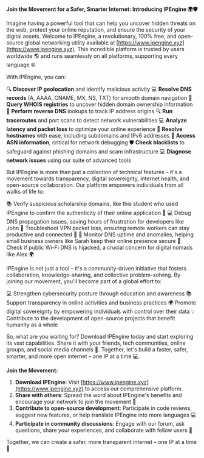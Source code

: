 **Join the Movement for a Safer, Smarter Internet: Introducing IPEngine 🌍🛡️**

Imagine having a powerful tool that can help you uncover hidden threats on the web, protect your online reputation, and ensure the security of your digital assets. Welcome to IPEngine, a revolutionary, 100% free, and open-source global networking utility available at [https://www.ipengine.xyz](https://www.ipengine.xyz). This incredible platform is trusted by users worldwide 🌎 and runs seamlessly on all platforms, supporting every language 🌐.

With IPEngine, you can:

🔍 **Discover IP geolocation** and identify malicious activity
💻 **Resolve DNS records** (A, AAAA, CNAME, MX, NS, TXT) for smooth domain navigation
📡 **Query WHOIS registries** to uncover hidden domain ownership information
🚀 **Perform reverse DNS** lookups to track IP address origins
🔍 **Run traceroutes** and port scans to detect network vulnerabilities
💻 **Analyze latency and packet loss** to optimize your online experience
📡 **Resolve hostnames** with ease, including subdomains and IPv6 addresses
🚀 **Access ASN information**, critical for network debugging
🛡️ **Check blacklists** to safeguard against phishing domains and scam infrastructure
💻 **Diagnose network issues** using our suite of advanced tools

But IPEngine is more than just a collection of technical features – it's a movement towards transparency, digital sovereignty, internet health, and open-source collaboration. Our platform empowers individuals from all walks of life to:

📚 Verify suspicious scholarship domains, like this student who used IPEngine to confirm the authenticity of their online application 🎉
💻 Debug DNS propagation issues, saving hours of frustration for developers like John
💼 Troubleshoot VPN packet loss, ensuring remote workers can stay productive and connected 🔗
🏢 Monitor DNS uptime and anomalies, helping small business owners like Sarah keep their online presence secure
🚀 Check if public Wi-Fi DNS is hijacked, a crucial concern for digital nomads like Alex 🌍

IPEngine is not just a tool – it's a community-driven initiative that fosters collaboration, knowledge-sharing, and collective problem-solving. By joining our movement, you'll become part of a global effort to:

💻 Strengthen cybersecurity posture through education and awareness
📚 Support transparency in online activities and business practices
🌍 Promote digital sovereignty by empowering individuals with control over their data
💡 Contribute to the development of open-source projects that benefit humanity as a whole

So, what are you waiting for? Download IPEngine today and start exploring its vast capabilities. Share it with your friends, tech communities, online groups, and social media channels 📢. Together, let's build a faster, safer, smarter, and more open internet – one IP at a time 💻.

**Join the Movement:**

1. **Download IPEngine**: Visit [https://www.ipengine.xyz](https://www.ipengine.xyz) to access our comprehensive platform.
2. **Share with others**: Spread the word about IPEngine's benefits and encourage your network to join the movement 📢
3. **Contribute to open-source development**: Participate in code reviews, suggest new features, or help translate IPEngine into more languages 💻
4. **Participate in community discussions**: Engage with our forum, ask questions, share your experiences, and collaborate with fellow users 🤝

Together, we can create a safer, more transparent internet – one IP at a time 🔑